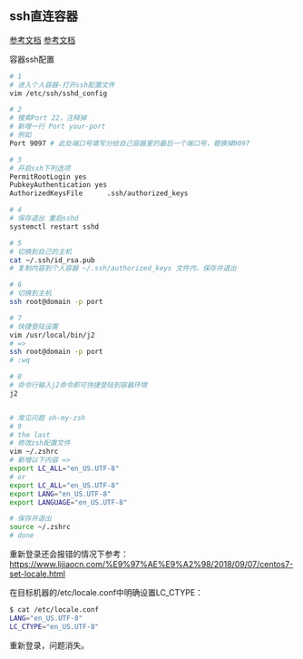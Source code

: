 ssh直连容器
---
[参考文档](https://www.jianshu.com/p/426f0d8e6cbf)
[参考文档](https://blog.csdn.net/luvzhan/article/details/40827201)


容器ssh配置
```sh
# 1
# 进入个人容器-打开ssh配置文件
vim /etc/ssh/sshd_config

# 2
# 搜索Port 22，注释掉
# 新增一行 Port your-port
# 例如
Port 9097 # 此处端口号填写分给自己容器里的最后一个端口号，替换掉9097

# 3
# 开启ssh下列选项
PermitRootLogin yes
PubkeyAuthentication yes
AuthorizedKeysFile      .ssh/authorized_keys

# 4
# 保存退出 重启sshd
systemctl restart sshd

# 5
# 切换到自己的主机
cat ~/.ssh/id_rsa.pub
# 复制内容到个人容器 ~/.ssh/authorized_keys 文件内，保存并退出

# 6
# 切换到主机
ssh root@domain -p port

# 7
# 快捷登陆设置
vim /usr/local/bin/j2
# =>
ssh root@domain -p port
# :wq

# 8
# 命令行输入j2命令即可快捷登陆到容器环境
j2


# 常见问题 oh-my-zsh
# 9
# the last
# 修改zsh配置文件
vim ~/.zshrc
# 新增以下内容 =>
export LC_ALL="en_US.UTF-8"
# or
export LC_ALL="en_US.UTF-8" 
export LANG="en_US.UTF-8" 
export LANGUAGE="en_US.UTF-8" 

# 保存并退出
source ~/.zshrc
# done
```


重新登录还会报错的情况下参考：https://www.lijiaocn.com/%E9%97%AE%E9%A2%98/2018/09/07/centos7-set-locale.html

在目标机器的/etc/locale.conf中明确设置LC_CTYPE：
```sh
$ cat /etc/locale.conf
LANG="en_US.UTF-8"
LC_CTYPE="en_US.UTF-8"
```
重新登录，问题消失。